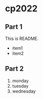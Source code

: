 # cp2022

## Part 1
This is README.
 - item1
 - item2 

 ## Part 2
 1. monday
 1. tuesday
 1. wednesday

